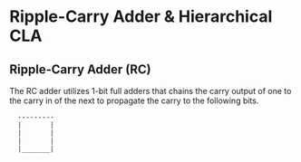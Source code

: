 # Ripple-Carry Adder & Hierarchical CLA

## Ripple-Carry Adder (RC)

The RC adder utilizes 1-bit full adders that chains the carry output of one to the carry in of the next to propagate the carry to the following bits.

      ---------
      |       |
      |       |
      |       |
      |_______|
